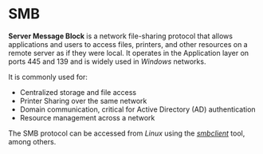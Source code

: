 # SMB

**Server Message Block** is a network file-sharing protocol that allows applications and users to access files, printers, and other resources on a remote server as if they were local. It operates in the Application layer on ports 445 and 139 and is widely used in _Windows_ networks.

It is commonly used for:

* Centralized storage and file access
* Printer Sharing over the same network
* Domain communication, critical for Active Directory (AD) authentication
* Resource management across a network

The SMB protocol can be accessed from _Linux_ using the [_smbclient_](../tools-and-utilities.md#smbclient) tool, among others.
